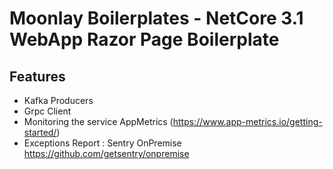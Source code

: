 # Moonlay Boilerplates - NetCore 3.1 WebApp Razor Page Boilerplate

## Features
- Kafka Producers
- Grpc Client
- Monitoring the service AppMetrics (https://www.app-metrics.io/getting-started/)
- Exceptions Report : Sentry OnPremise https://github.com/getsentry/onpremise